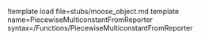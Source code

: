 !template load file=stubs/moose_object.md.template name=PiecewiseMulticonstantFromReporter syntax=/Functions/PiecewiseMulticonstantFromReporter
